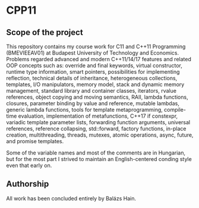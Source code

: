 # CPP11

## Scope of the project

This repository contains my course work for C11 and C++11 Programming (BMEVIEEAV01) at Budapest University of Technology and Economics. Problems regarded advanced and modern C++11/14/17 features and related OOP concepts such as: override and final keywords, virtual constructor, runtime type information, smart pointers, possibilities for implementing reflection, technical details of inheritance, heterogeneous collections, templates, I/O manipulators, memory model, stack and dynamic memory management, standard library and container classes, iterators, rvalue references, object copying and moving semantics, RAII, lambda functions, closures, parameter binding by value and reference, mutable lambdas, generic lambda functions, tools for template metaprogramming, compile-time evaluation, implementation of metafunctions, C++17 if constexpr, variadic template parameter lists, forwarding function arguments, universal references, reference collapsing, std::forward, factory functions, in-place creation, multithreading, threads, mutexes, atomic operations, async, future, and promise templates.

Some of the variable names and most of the comments are in Hungarian, but for the most part I strived to maintain an English-centered conding style even that early on.

## Authorship

All work has been concluded entirely by Balázs Hain.